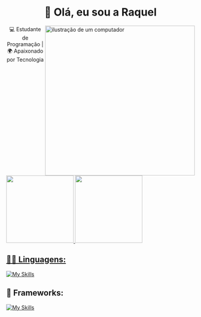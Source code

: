 <h1 align="center">👋 Olá, eu sou a Raquel</h1>
<img src="https://raw.githubusercontent.com/MicaelliMedeiros/micaellimedeiros/master/image/computer-illustration.png" alt="ilustração de um computador" min-width="400px" max-width="400px" width="400px" align="right">

<p align="center">
  💻 Estudante de Programação | 🌍 Apaixonado por Tecnologia
</p><br><br>

<div>
<a href="https://github.com/Raquellopes10">
<img loading="lazy" height="180em" src="https://github-readme-stats.vercel.app/api/top-langs/?username=Raquellopes10&layout=compact&langs_count=7&theme=dracula"/>
<img loading="lazy" height="180em" src="https://github-readme-stats.vercel.app/api?username=Raquellopes10&show_icons=true&theme=dracula&include_all_commits=true&count_private=true"/>
</div>

## 👨‍💻 Linguagens: 
[![My Skills](https://skillicons.dev/icons?i=java,javascript)](https://skillicons.dev)
## 🧰 Frameworks: 
[![My Skills](https://skillicons.dev/icons?i=angular,spring)](https://skillicons.dev)
